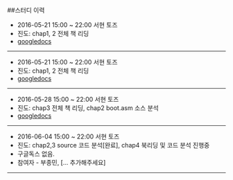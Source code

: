 ##스터디 이력

- 2016-05-21 15:00 ~ 22:00 서현 토즈
 - 진도: chap1, 2 전체 책 리딩
 - [googledocs](https://docs.google.com/document/d/1FoR_1mac6czwvMqZjJg6MQ2fvS_dHqRebPz8U5bIUAI/edit)

---

- 2016-05-21 15:00 ~ 22:00 서현 토즈
 - 진도: chap1, 2 전체 책 리딩
 - [googledocs](https://docs.google.com/document/d/1FoR_1mac6czwvMqZjJg6MQ2fvS_dHqRebPz8U5bIUAI/edit)

---


- 2016-05-28 15:00 ~ 22:00 서현 토즈
 - 진도: chap3 전체 책 리딩, chap2 boot.asm 소스 분석
 - [googledocs](https://docs.google.com/document/d/19-RevEGeu-QjkXB4grO9piyd9Oni5U4ODQNBOPV27SY/edit)

---
- 2016-06-04 15:00 ~ 22:00 서현 토즈
 - 진도:  chap2,3 source 코드 분석[완료], chap4 북리딩 및 코드 분석 진행중
 - 구글독스 없음.
 - 참여자 - 부종민, [... 추가해주세요]
---


